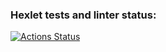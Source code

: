 ### Hexlet tests and linter status:
[![Actions Status](https://github.com/Viltorn/frontend-project-lvl2/workflows/hexlet-check/badge.svg)](https://github.com/Viltorn/frontend-project-lvl2/actions)